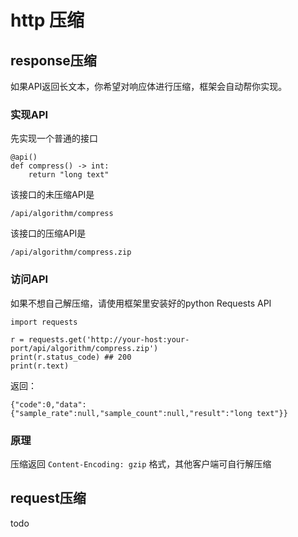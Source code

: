 # http 压缩

## response压缩

如果API返回长文本，你希望对响应体进行压缩，框架会自动帮你实现。


### 实现API
先实现一个普通的接口
```
@api()
def compress() -> int:
    return "long text"
```

该接口的未压缩API是
```
/api/algorithm/compress
```

该接口的压缩API是
```
/api/algorithm/compress.zip
```

### 访问API

如果不想自己解压缩，请使用框架里安装好的python Requests API
```
import requests

r = requests.get('http://your-host:your-port/api/algorithm/compress.zip')
print(r.status_code) ## 200 
print(r.text) 
```

返回：
```
{"code":0,"data":{"sample_rate":null,"sample_count":null,"result":"long text"}}
```

### 原理
压缩返回 `Content-Encoding: gzip` 格式，其他客户端可自行解压缩

## request压缩
todo
